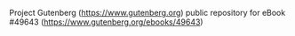 Project Gutenberg (https://www.gutenberg.org) public repository for
eBook #49643 (https://www.gutenberg.org/ebooks/49643)
